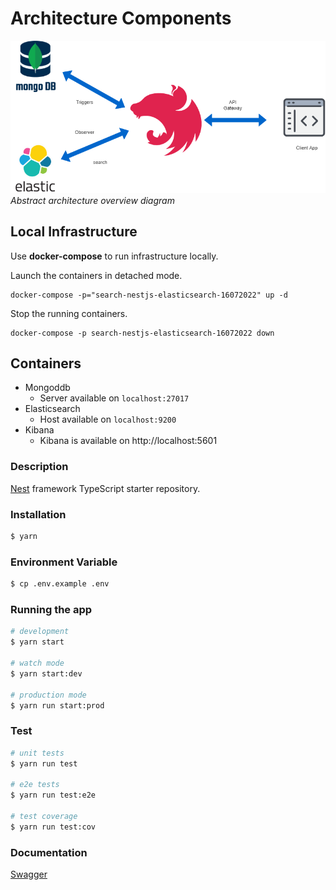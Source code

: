 # Architecture Components
![My animated logo](architecture.png)
_Abstract architecture overview diagram_
## Local Infrastructure

Use **docker-compose** to run infrastructure locally.

Launch the containers in detached mode.

```shell
docker-compose -p="search-nestjs-elasticsearch-16072022" up -d
```

Stop the running containers.

```shell
docker-compose -p search-nestjs-elasticsearch-16072022 down
```

## Containers  
- Mongoddb
  - Server available on `localhost:27017`
- Elasticsearch 
  - Host available on `localhost:9200`
- Kibana
  - Kibana is available on http://localhost:5601
### Description

[Nest](https://github.com/nestjs/nest) framework TypeScript starter repository.

### Installation

```bash
$ yarn
```


### Environment Variable

```bash
$ cp .env.example .env
```
### Running the app

```bash
# development
$ yarn start

# watch mode
$ yarn start:dev

# production mode
$ yarn run start:prod
```

### Test

```bash
# unit tests
$ yarn run test

# e2e tests
$ yarn run test:e2e

# test coverage
$ yarn run test:cov
```

### Documentation

[Swagger](http://localhost:4009/docs)


